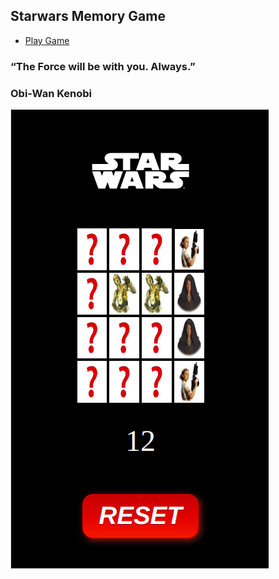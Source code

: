 ## Starwars Memory Game

- [Play Game](https://memory-game-starwars.vercel.app/)

### “The Force will be with you. Always.”

### Obi-Wan Kenobi

![](images/mobile.png)
